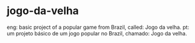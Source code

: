 # jogo-da-velha
eng: basic project of a popular game from Brazil, called: Jogo da velha.
pt: um projeto básico de um jogo popular no Brazil, chamado: Jogo da velha.